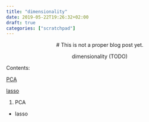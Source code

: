 ```yaml
---
title: "dimensionality"
date: 2019-05-22T19:26:32+02:00
draft: true
categories: ["scratchpad"]
---
```







<center>
# This is not a proper blog post yet.

dimensionality (TODO)
</center>

Contents:

[PCA](#pca) 

[lasso](#lasso) 

1. PCA 

* lasso 
